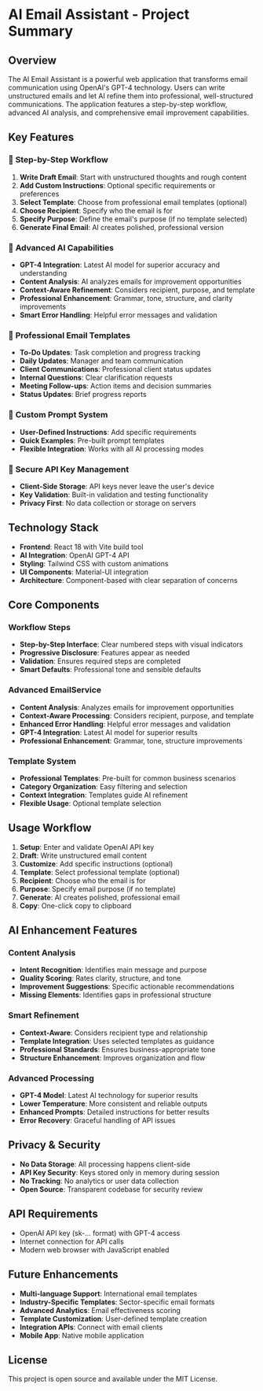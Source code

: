 # AI Email Assistant - Project Summary

## Overview
The AI Email Assistant is a powerful web application that transforms email communication using OpenAI's GPT-4 technology. Users can write unstructured emails and let AI refine them into professional, well-structured communications. The application features a step-by-step workflow, advanced AI analysis, and comprehensive email improvement capabilities.

## Key Features

### 🎯 **Step-by-Step Workflow**
1. **Write Draft Email**: Start with unstructured thoughts and rough content
2. **Add Custom Instructions**: Optional specific requirements or preferences
3. **Select Template**: Choose from professional email templates (optional)
4. **Choose Recipient**: Specify who the email is for
5. **Specify Purpose**: Define the email's purpose (if no template selected)
6. **Generate Final Email**: AI creates polished, professional version

### 🤖 **Advanced AI Capabilities**
- **GPT-4 Integration**: Latest AI model for superior accuracy and understanding
- **Content Analysis**: AI analyzes emails for improvement opportunities
- **Context-Aware Refinement**: Considers recipient, purpose, and template
- **Professional Enhancement**: Grammar, tone, structure, and clarity improvements
- **Smart Error Handling**: Helpful error messages and validation

### 📧 **Professional Email Templates**
- **To-Do Updates**: Task completion and progress tracking
- **Daily Updates**: Manager and team communication
- **Client Communications**: Professional client status updates
- **Internal Questions**: Clear clarification requests
- **Meeting Follow-ups**: Action items and decision summaries
- **Status Updates**: Brief progress reports

### 🎯 **Custom Prompt System**
- **User-Defined Instructions**: Add specific requirements
- **Quick Examples**: Pre-built prompt templates
- **Flexible Integration**: Works with all AI processing modes

### 🔑 **Secure API Key Management**
- **Client-Side Storage**: API keys never leave the user's device
- **Key Validation**: Built-in validation and testing functionality
- **Privacy First**: No data collection or storage on servers

## Technology Stack
- **Frontend**: React 18 with Vite build tool
- **AI Integration**: OpenAI GPT-4 API
- **Styling**: Tailwind CSS with custom animations
- **UI Components**: Material-UI integration
- **Architecture**: Component-based with clear separation of concerns

## Core Components

### Workflow Steps
- **Step-by-Step Interface**: Clear numbered steps with visual indicators
- **Progressive Disclosure**: Features appear as needed
- **Validation**: Ensures required steps are completed
- **Smart Defaults**: Professional tone and sensible defaults

### Advanced EmailService
- **Content Analysis**: Analyzes emails for improvement opportunities
- **Context-Aware Processing**: Considers recipient, purpose, and template
- **Enhanced Error Handling**: Helpful error messages and validation
- **GPT-4 Integration**: Latest AI model for superior results
- **Professional Enhancement**: Grammar, tone, structure improvements

### Template System
- **Professional Templates**: Pre-built for common business scenarios
- **Category Organization**: Easy filtering and selection
- **Context Integration**: Templates guide AI refinement
- **Flexible Usage**: Optional template selection

## Usage Workflow
1. **Setup**: Enter and validate OpenAI API key
2. **Draft**: Write unstructured email content
3. **Customize**: Add specific instructions (optional)
4. **Template**: Select professional template (optional)
5. **Recipient**: Choose who the email is for
6. **Purpose**: Specify email purpose (if no template)
7. **Generate**: AI creates polished, professional email
8. **Copy**: One-click copy to clipboard

## AI Enhancement Features

### Content Analysis
- **Intent Recognition**: Identifies main message and purpose
- **Quality Scoring**: Rates clarity, structure, and tone
- **Improvement Suggestions**: Specific actionable recommendations
- **Missing Elements**: Identifies gaps in professional structure

### Smart Refinement
- **Context-Aware**: Considers recipient type and relationship
- **Template Integration**: Uses selected templates as guidance
- **Professional Standards**: Ensures business-appropriate tone
- **Structure Enhancement**: Improves organization and flow

### Advanced Processing
- **GPT-4 Model**: Latest AI technology for superior results
- **Lower Temperature**: More consistent and reliable outputs
- **Enhanced Prompts**: Detailed instructions for better results
- **Error Recovery**: Graceful handling of API issues

## Privacy & Security
- **No Data Storage**: All processing happens client-side
- **API Key Security**: Keys stored only in memory during session
- **No Tracking**: No analytics or user data collection
- **Open Source**: Transparent codebase for security review



## API Requirements
- OpenAI API key (sk-... format) with GPT-4 access
- Internet connection for API calls
- Modern web browser with JavaScript enabled

## Future Enhancements
- **Multi-language Support**: International email templates
- **Industry-Specific Templates**: Sector-specific email formats
- **Advanced Analytics**: Email effectiveness scoring
- **Template Customization**: User-defined template creation
- **Integration APIs**: Connect with email clients
- **Mobile App**: Native mobile application

## License
This project is open source and available under the MIT License.
